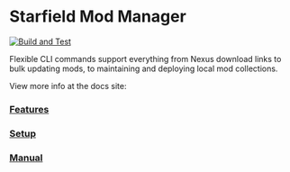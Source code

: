 # Starfield Mod Manager

[![Build and Test](https://github.com/ManApart/starfield-mod-manager/actions/workflows/runTests.yml/badge.svg)](https://github.com/ManApart/starfield-mod-manager/actions/workflows/runTests.yml)

Flexible CLI commands support everything from Nexus download links to bulk updating mods, to maintaining and deploying local mod collections.

View more info at the docs site:

### [Features](https://manapart.github.io/starfield-mod-manager-site/features.html)

### [Setup](https://manapart.github.io/starfield-mod-manager-site/setup.html)

### [Manual](https://manapart.github.io/starfield-mod-manager-site/manual.html)
